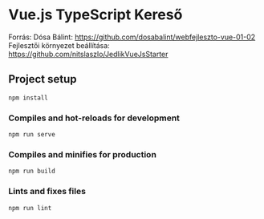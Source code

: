 # Vue.js TypeScript Kereső

Forrás: Dósa Bálint: https://github.com/dosabalint/webfejleszto-vue-01-02<br>
Fejlesztői környezet beállítása: https://github.com/nitslaszlo/JedlikVueJsStarter

## Project setup
```
npm install
```

### Compiles and hot-reloads for development
```
npm run serve
```

### Compiles and minifies for production
```
npm run build
```

### Lints and fixes files
```
npm run lint
```